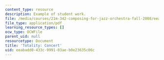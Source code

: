 ```yaml
---
content_type: resource
description: Example of student work.
file: /media/courses/21m-342-composing-for-jazz-orchestra-fall-2008/eeabadd0433c999103aeb0e23635c06c_totality_conc.pdf
file_type: application/pdf
learning_resource_types: []
ocw_type: OCWFile
parent_uid: null
resourcetype: Document
title: 'Totality: Concert'
uid: eeabadd0-433c-9991-03ae-b0e23635c06c
---
```

